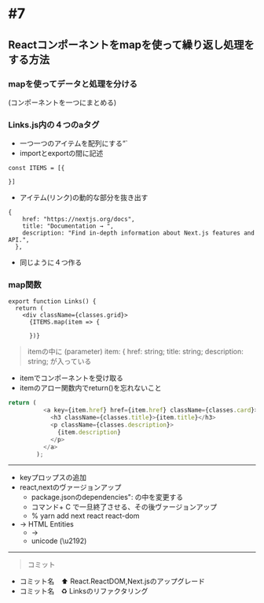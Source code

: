 # #7
## Reactコンポーネントをmapを使って繰り返し処理をする方法
### mapを使ってデータと処理を分ける
(コンポーネントを一つにまとめる)
### Links.js内の４つのaタグ
* 一つ一つのアイテムを配列にする“`
* importとexportの間に記述
 ```
 const ITEMS = [{

 }]
 ```
* アイテム(リンク)の動的な部分を抜き出す
```
{
    href: "https://nextjs.org/docs",
    title: "Documentation → ",
    description: "Find in-depth information about Next.js features and API.",
  },
  ```
  * 同じように４つ作る
### map関数
```
export function Links() {
  return (
    <div className={classes.grid}>
      {ITEMS.map(item => {

      })}
```
> itemの中に
> (parameter) item: {
    href: string;
    title: string;
    description: string;
> が入っている
* itemでコンポーネントを受け取る
* itemのアロー関数内でreturn()を忘れないこと
```js
return (
          <a key={item.href} href={item.href} className={classes.card}>
            <h3 className={classes.title}>{item.title}</h3>
            <p className={classes.description}>
              {item.description}
            </p>
          </a>
        );
```
---
* keyプロップスの追加
* react,nextのヴァージョンアップ
  * package.jsonのdependencies": の中を変更する
  * コマンド+ C で一旦終了させる、その後ヴァージョンアップ
  * % yarn add next react react-dom
* &rarr; HTML Entities
  * →
  * unicode (\u2192)
---
> コミット
- コミット名　⬆️ React.ReactDOM,Next.jsのアップグレード
- コミット名　♻️ Linksのリファクタリング

